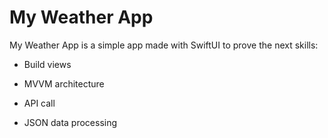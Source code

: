 # My Weather App

My Weather App is a simple app made with SwiftUI to prove the next skills:

  * Build views
  
  * MVVM architecture
  
  * API call
  
  * JSON data processing
